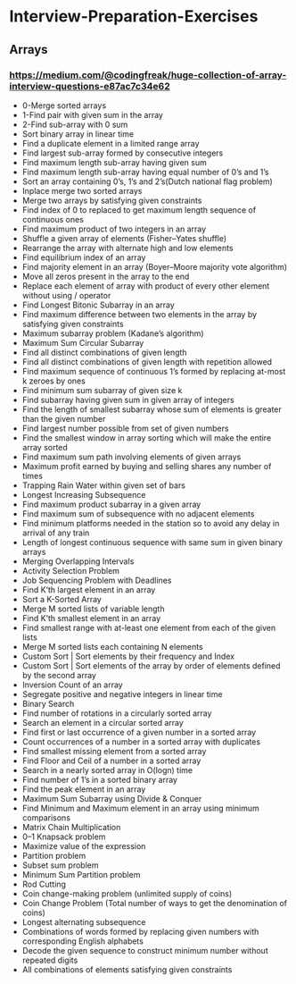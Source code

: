 # Interview-Preparation-Exercises

## Arrays

### https://medium.com/@codingfreak/huge-collection-of-array-interview-questions-e87ac7c34e62

* 0-Merge sorted arrays
* 1-Find pair with given sum in the array
* 2-Find sub-array with 0 sum
* Sort binary array in linear time
* Find a duplicate element in a limited range array
* Find largest sub-array formed by consecutive integers
* Find maximum length sub-array having given sum
* Find maximum length sub-array having equal number of 0’s and 1’s
* Sort an array containing 0’s, 1’s and 2’s(Dutch national flag problem)
* Inplace merge two sorted arrays
* Merge two arrays by satisfying given constraints
* Find index of 0 to replaced to get maximum length sequence of continuous ones
* Find maximum product of two integers in an array
* Shuffle a given array of elements (Fisher–Yates shuffle)
* Rearrange the array with alternate high and low elements
* Find equilibrium index of an array
* Find majority element in an array (Boyer–Moore majority vote algorithm)
* Move all zeros present in the array to the end
* Replace each element of array with product of every other element without using / operator
* Find Longest Bitonic Subarray in an array
* Find maximum difference between two elements in the array by satisfying given constraints
* Maximum subarray problem (Kadane’s algorithm)
* Maximum Sum Circular Subarray
* Find all distinct combinations of given length
* Find all distinct combinations of given length with repetition allowed
* Find maximum sequence of continuous 1’s formed by replacing at-most k zeroes by ones
* Find minimum sum subarray of given size k
* Find subarray having given sum in given array of integers
* Find the length of smallest subarray whose sum of elements is greater than the given number
* Find largest number possible from set of given numbers
* Find the smallest window in array sorting which will make the entire array sorted
* Find maximum sum path involving elements of given arrays
* Maximum profit earned by buying and selling shares any number of times
* Trapping Rain Water within given set of bars
* Longest Increasing Subsequence
* Find maximum product subarray in a given array
* Find maximum sum of subsequence with no adjacent elements
* Find minimum platforms needed in the station so to avoid any delay in arrival of any train
* Length of longest continuous sequence with same sum in given binary arrays
* Merging Overlapping Intervals
* Activity Selection Problem
* Job Sequencing Problem with Deadlines
* Find K’th largest element in an array
* Sort a K-Sorted Array
* Merge M sorted lists of variable length
* Find K’th smallest element in an array
* Find smallest range with at-least one element from each of the given lists
* Merge M sorted lists each containing N elements
* Custom Sort | Sort elements by their frequency and Index
* Custom Sort | Sort elements of the array by order of elements defined by the second array
* Inversion Count of an array
* Segregate positive and negative integers in linear time
* Binary Search
* Find number of rotations in a circularly sorted array
* Search an element in a circular sorted array
* Find first or last occurrence of a given number in a sorted array
* Count occurrences of a number in a sorted array with duplicates
* Find smallest missing element from a sorted array
* Find Floor and Ceil of a number in a sorted array
* Search in a nearly sorted array in O(logn) time
* Find number of 1’s in a sorted binary array
* Find the peak element in an array
* Maximum Sum Subarray using Divide & Conquer
* Find Minimum and Maximum element in an array using minimum comparisons
* Matrix Chain Multiplication
* 0–1 Knapsack problem
* Maximize value of the expression
* Partition problem
* Subset sum problem
* Minimum Sum Partition problem
* Rod Cutting
* Coin change-making problem (unlimited supply of coins)
* Coin Change Problem (Total number of ways to get the denomination of coins)
* Longest alternating subsequence
* Combinations of words formed by replacing given numbers with corresponding English alphabets
* Decode the given sequence to construct minimum number without repeated digits
* All combinations of elements satisfying given constraints